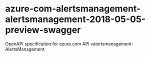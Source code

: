 # azure-com-alertsmanagement-alertsmanagement-2018-05-05-preview-swagger
OpenAPI specification for azure.com API valertsmanagement-AlertsManagement
